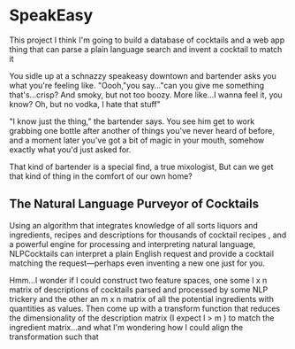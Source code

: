 # SpeakEasy

This project I think I'm going to build a database of cocktails and a web app thing that can parse a plain language search and invent a cocktail to match it

You sidle up at a schnazzy speakeasy downtown and bartender asks you what you're feeling like. "Oooh,"you say…"can you give me something that's…crisp? And smoky, but not too boozy. More like…I wanna feel it, you know? Oh, but no vodka, I hate that stuff"

"I know just the thing," the bartender says. You see him get to work grabbing one bottle after another of things you've never heard of before, and a moment later you've got a bit of magic in your mouth, somehow exactly what you'd just asked for. 

That kind of bartender is a special find, a true mixologist, But can we get that kind of thing in the comfort of our own home?

## The Natural Language Purveyor of Cocktails

Using an algorithm that integrates knowledge of all sorts liquors and ingredients, recipes and descriptions for thousands of cocktail recipes , and a powerful engine for processing and interpreting natural language, NLPCocktails can interpret a plain English request and provide a cocktail matching the request—perhaps even inventing a new one just for you.





Hmm...I wonder if I could construct two feature spaces, one some l x n matrix of descriptions of cocktails parsed and processed by some NLP trickery and the other an m x n matrix of all the potential ingredients with quantities as values. Then come up with a transform function that reduces the dimensionality of the description matrix (I expect l > m ) to match the ingredient matrix...and what I'm wondering how I could align the transformation such that 